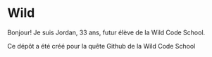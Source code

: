 # Wild

Bonjour!
Je suis Jordan, 33 ans, futur élève de la Wild Code School.

Ce dépôt a été créé pour la quête Github de la Wild Code School
